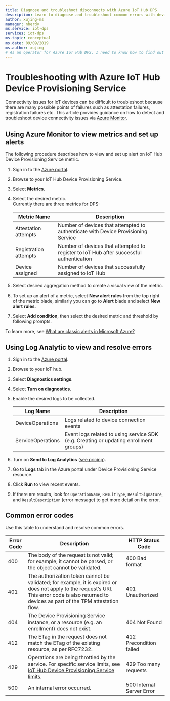 ```yaml
---
title: Diagnose and troubleshoot disconnects with Azure IoT Hub DPS
description: Learn to diagnose and troubleshoot common errors with device connectivity for Azure IoT Hub Device Provisioning Service (DPS)
author: xujing-ms
manager: nberdy
ms.service: iot-dps
services: iot-dps
ms.topic: conceptual
ms.date: 09/09/2019
ms.author: xujing
# As an operator for Azure IoT Hub DPS, I need to know how to find out when devices are disconnecting unexpectedly and troubleshoot resolve those issues right away
---
```

# Troubleshooting with Azure IoT Hub Device Provisioning Service

Connectivity issues for IoT devices can be difficult to troubleshoot because there are many possible points of failures such as attestation failures, registration failures etc. This article provides guidance on how to detect and troubleshoot device connectivity issues via [Azure Monitor](https://docs.microsoft.com/azure/azure-monitor/overview).

## Using Azure Monitor to view metrics and set up alerts

The following procedure describes how to view and set up alert on IoT Hub Device Provisioning Service metric. 

1. Sign in to the [Azure portal](https://portal.azure.com).

2. Browse to your IoT Hub Device Provisioning Service.

3. Select **Metrics**.

4. Select the desired metric. 
   <br />Currently there are three metrics for DPS:

    | Metric Name | Description |
    |-------|------------|
    | Attestation attempts | Number of devices that attempted to authenticate with Device Provisioning Service|
    | Registration attempts | Number of devices that attempted to register to IoT Hub after successful authentication|
    | Device assigned | Number of devices that successfully assigned to IoT Hub|

5. Select desired aggregation method to create a visual view of the metric. 

6. To set up an alert of a metric, select **New alert rules** from the top right of the metric blade, similarly you can go to **Alert** blade and select **New alert rules**.

7. Select **Add condition**, then select the desired metric and threshold by following prompts.

To learn more, see [What are classic alerts in Microsoft Azure?](../azure-monitor/platform/alerts-overview.md)

## Using Log Analytic to view and resolve errors

1. Sign in to the [Azure portal](https://portal.azure.com).

2. Browse to your IoT hub.

3. Select **Diagnostics settings**.

4. Select **Turn on diagnostics**.

5. Enable the desired logs to be collected.

    | Log Name | Description |
    |-------|------------|
    | DeviceOperations | Logs related to device connection events |
    | ServiceOperations | Event logs related to using service SDK (e.g. Creating or updating enrollment groups)|

6. Turn on **Send to Log Analytics** ([see pricing](https://azure.microsoft.com/pricing/details/log-analytics/)). 

7. Go to **Logs** tab in the Azure portal under Device Provisioning Service resource.

8. Click **Run** to view recent events.

9. If there are results, look for `OperationName`, `ResultType`, `ResultSignature`, and `ResultDescription` (error message) to get more detail on the error.


## Common error codes
Use this table to understand and resolve common errors.

| Error Code| Description | HTTP Status Code |
|-------|------------|------------|
| 400 | The body of the request is not valid; for example, it cannot be parsed, or the object cannot be validated.| 400 Bad format |
| 401 | The authorization token cannot be validated; for example, it is expired or does not apply to the request’s URI. This error code is also returned to devices as part of the TPM attestation flow. | 401 Unauthorized|
| 404 | The Device Provisioning Service instance, or a resource (e.g. an enrollment) does not exist. |404 Not Found |
| 412 | The ETag in the request does not match the ETag of the existing resource, as per RFC7232. | 412 Precondition failed |
| 429 | Operations are being throttled by the service. For specific service limits, see [IoT Hub Device Provisioning Service limits](https://docs.microsoft.com/azure/azure-subscription-service-limits#iot-hub-device-provisioning-service-limits). | 429 Too many requests |
| 500 | An internal error occurred. | 500 Internal Server Error|
